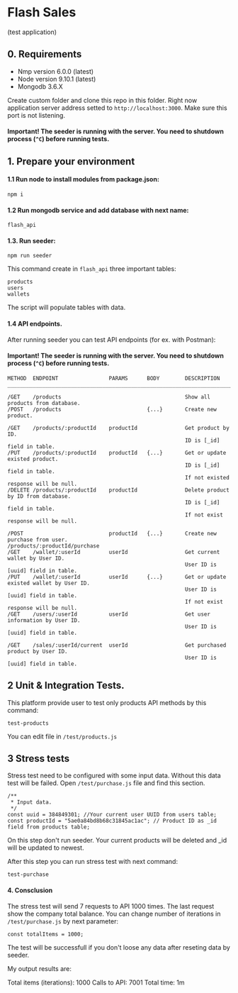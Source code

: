 # Flash Sales
(test application)

## 0. Requirements

* Nmp version 6.0.0 (latest)
* Node version 9.10.1 (latest)
* Mongodb 3.6.X

Create custom folder and clone this repo in this folder. Right now application server address setted to `http://localhost:3000`. Make sure this port is not listening.

#### Important! The seeder is running with the server. You need to shutdown process (`^C`) before running tests.

## 1. Prepare your environment

#### 1.1 Run node to install modules from package.json:

```
npm i
```

#### 1.2 Run mongodb service and add database with next name:

```
flash_api
```

#### 1.3. Run seeder:

```
npm run seeder
```
This command create in `flash_api` three important tables:

```
products
users
wallets
```

The script will populate tables with data.

#### 1.4 API endpoints. 

After running seeder you can test API endpoints (for ex. with Postman):

#### Important! The seeder is running with the server. You need to shutdown process (`^C`) before running tests.

```
METHOD	ENDPOINT		        PARAMS		BODY		DESCRIPTION
__________________________________________________________________________________________________

/GET	/products						                Show all products from database.
/POST	/products				            {...}		Create new product.

/GET	/products/:productId	productId			    Get product by ID. 
								                        ID is [_id] field in table.
/PUT	/products/:productId	productId	{...}		Get or update existed product. 
								                        ID is [_id] field in table. 
								                        If not existed response will be null.
/DELETE	/products/:productId	productId			    Delete product by ID from database. 
								                        ID is [_id] field in table. 
								                        If not exist response will be null.

/POST				            productId	{...}		Create new purchase from user.
/products/:productId/purchase
/GET	/wallet/:userId		    userId				    Get current wallet by User ID. 
								                        User ID is [uuid] field in table.
/PUT	/wallet/:userId		    userId		{...}		Get or update existed wallet by User ID. 
								                        User ID is [uuid] field in table.
								                        If not exist response will be null.
/GET	/users/:userId		    userId				    Get user information by User ID.
								                        User ID is [uuid] field in table.

/GET	/sales/:userId/current	userId				    Get purchased product by User ID.
								                        User ID is [uuid] field in table.
```

## 2 Unit & Integration Tests.

This platform provide user to test only products API methods by this command:

```
test-products
```

You can edit file in `/test/products.js`

## 3 Stress tests

Stress test need to be configured with some input data. Without this data test will be failed.
Open `/test/purchase.js` file and find this section.

```
/**
 * Input data.
 */
const uuid = 384849301; //Your current user UUID from users table;
const productId = "5ae0a84bd8b68c31845ac1ac"; // Product ID as _id field from products table;
```

On this step don't run seeder. Your current products will be deleted and _id will be updated to newest.

After this step you can run stress test with next command:

```
test-purchase
```

#### 4. Consclusion
The stress test will send 7 requests to API 1000 times. The last request show the company total balance. You can change number of iterations in `/test/purchase.js` by next parameter:

```
const totalItems = 1000;
```

The test will be successfull if you don't loose any data after reseting data by seeder.

My output results are:

Total items (iterations): 1000
Calls to API: 7001
Total time: 1m